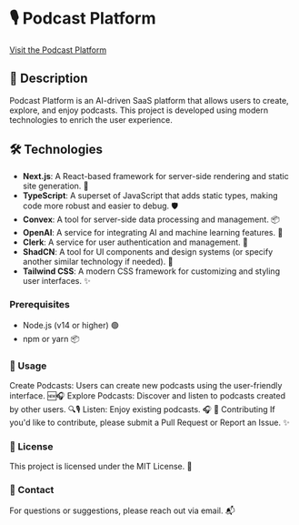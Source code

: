 # 🎙️ Podcast Platform

[Visit the Podcast Platform](https://podcastrai.vercel.app)

## 🌟 Description
Podcast Platform is an AI-driven SaaS platform that allows users to create, explore, and enjoy podcasts. This project is developed using modern technologies to enrich the user experience.

## 🛠️ Technologies
- **Next.js**: A React-based framework for server-side rendering and static site generation. 🚀
- **TypeScript**: A superset of JavaScript that adds static types, making code more robust and easier to debug. 🛡️
- **Convex**: A tool for server-side data processing and management. 📦
- **OpenAI**: A service for integrating AI and machine learning features. 🤖
- **Clerk**: A service for user authentication and management. 🔐
- **ShadCN**: A tool for UI components and design systems (or specify another similar technology if needed). 🎨
- **Tailwind CSS**: A modern CSS framework for customizing and styling user interfaces. ✨


### Prerequisites
- Node.js (v14 or higher) 🟢
- npm or yarn 📦

### 📝 Usage
Create Podcasts: Users can create new podcasts using the user-friendly interface. 🆕🎧
Explore Podcasts: Discover and listen to podcasts created by other users. 🔍🎙️
Listen: Enjoy existing podcasts. 🎧
🤝 Contributing
If you'd like to contribute, please submit a Pull Request or Report an Issue. ✨

### 📜 License
This project is licensed under the MIT License. 📝

### 📧 Contact
For questions or suggestions, please reach out via email. 📬

